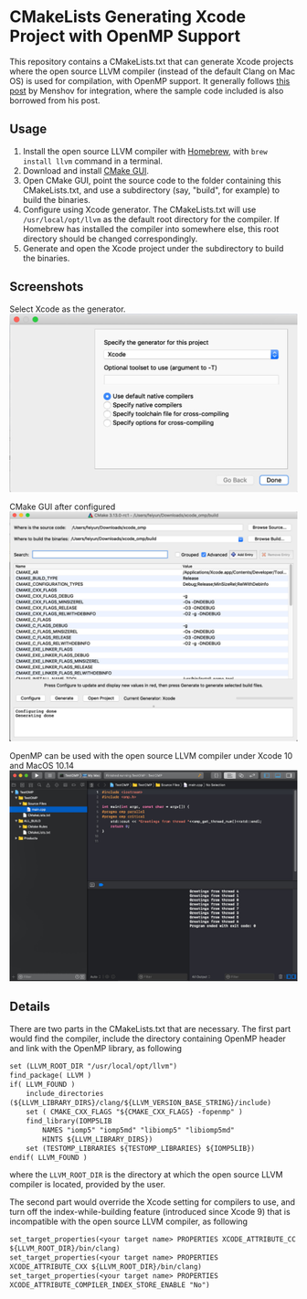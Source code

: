 # CMakeLists Generating Xcode Project with OpenMP Support
This repository contains a CMakeLists.txt that can generate Xcode projects where the open source LLVM compiler (instead of the default Clang on Mac OS) is used for compilation, with OpenMP support. It generally follows [this post](http://antonmenshov.com/2017/09/09/clang-openmp-setup-in-xcode/) by Menshov for integration, where the sample code included is also borrowed from his post.

## Usage
1. Install the open source LLVM compiler with [Homebrew](https://brew.sh), with `brew install llvm` command in a terminal.
2. Download and install [CMake GUI](https://cmake.org/download/).
3. Open CMake GUI, point the source code to the folder containing this CMakeLists.txt, and use a subdirectory (say, "build", for example) to build the binaries.
4. Configure using Xcode generator. The CMakeLists.txt will use `/usr/local/opt/llvm` as the default root directory for the compiler. If Homebrew has installed the compiler into somewhere else, this root directory should be changed correspondingly.
5. Generate and open the Xcode project under the subdirectory to build the binaries.

## Screenshots
Select Xcode as the generator.
![Select Xcode as the generator](screenshots/xcode_generator.jpg)

CMake GUI after configured
![CMake GUI after configured](screenshots/cmake_gui.jpg)

OpenMP can be used with the open source LLVM compiler under Xcode 10 and MacOS 10.14
![OpenMP can be used with the open source LLVM compiler under Xcode 10 and MacOS 10.14](screenshots/openmp_xcode10_mojave.jpg)

## Details
There are two parts in the CMakeLists.txt that are necessary. The first part would find the compiler, include the directory containing OpenMP header and link with the OpenMP library, as following
```
set (LLVM_ROOT_DIR "/usr/local/opt/llvm")
find_package( LLVM )
if( LLVM_FOUND )
	include_directories (${LLVM_LIBRARY_DIRS}/clang/${LLVM_VERSION_BASE_STRING}/include)
	set ( CMAKE_CXX_FLAGS "${CMAKE_CXX_FLAGS} -fopenmp" )
	find_library(IOMP5LIB
		NAMES "iomp5" "iomp5md" "libiomp5" "libiomp5md"
		HINTS ${LLVM_LIBRARY_DIRS})
	set (TESTOMP_LIBRARIES ${TESTOMP_LIBRARIES} ${IOMP5LIB})
endif( LLVM_FOUND )
```
where the `LLVM_ROOT_DIR` is the directory at which the open source LLVM compiler is located, provided by the user.

The second part would override the Xcode setting for compilers to use, and turn off the index-while-building feature (introduced since Xcode 9) that is incompatible with the open source LLVM compiler, as following
```
set_target_properties(<your target name> PROPERTIES XCODE_ATTRIBUTE_CC ${LLVM_ROOT_DIR}/bin/clang)
set_target_properties(<your target name> PROPERTIES XCODE_ATTRIBUTE_CXX ${LLVM_ROOT_DIR}/bin/clang)
set_target_properties(<your target name> PROPERTIES XCODE_ATTRIBUTE_COMPILER_INDEX_STORE_ENABLE "No")
```